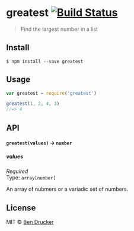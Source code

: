 # greatest [![Build Status](https://travis-ci.org/bendrucker/greatest.svg?branch=master)](https://travis-ci.org/bendrucker/greatest)

> Find the largest number in a list


## Install

```
$ npm install --save greatest
```


## Usage

```js
var greatest = require('greatest')

greatest(1, 2, 4, 3)
//=> 4
```

## API

#### `greatest(values)` -> `number`

##### values

*Required*  
Type: `array[number]`

An array of nubmers or a variadic set of numbers.


## License

MIT © [Ben Drucker](http://bendrucker.me)
